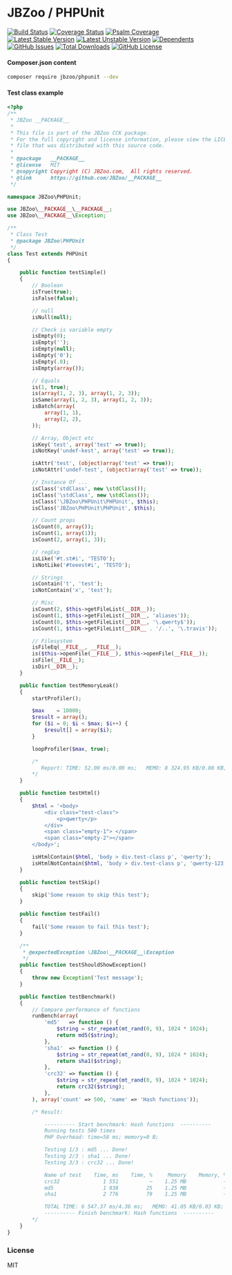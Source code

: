 # JBZoo / PHPUnit
  
[![Build Status](https://travis-ci.org/JBZoo/PHPUnit.svg?branch=master)](https://travis-ci.org/JBZoo/PHPUnit)    [![Coverage Status](https://coveralls.io/repos/JBZoo/PHPUnit/badge.svg)](https://coveralls.io/github/JBZoo/PHPUnit?branch=master)    [![Psalm Coverage](https://shepherd.dev/github/JBZoo/PHPUnit/coverage.svg)](https://shepherd.dev/github/JBZoo/PHPUnit)    
[![Latest Stable Version](https://poser.pugx.org/JBZoo/PHPUnit/v)](https://packagist.org/packages/JBZoo/PHPUnit)    [![Latest Unstable Version](https://poser.pugx.org/JBZoo/PHPUnit/v/unstable)](https://packagist.org/packages/JBZoo/PHPUnit)    [![Dependents](https://poser.pugx.org/JBZoo/PHPUnit/dependents)](https://packagist.org/packages/JBZoo/PHPUnit/dependents?order_by=downloads)    [![GitHub Issues](https://img.shields.io/github/issues/JBZoo/PHPUnit)](https://github.com/JBZoo/PHPUnit/issues)    [![Total Downloads](https://poser.pugx.org/JBZoo/PHPUnit/downloads)](https://packagist.org/packages/JBZoo/PHPUnit/stats)    [![GitHub License](https://img.shields.io/github/license/JBZoo/PHPUnit)](https://github.com/JBZoo/PHPUnit/blob/master/LICENSE)


#### Composer.json content
```sh
composer require jbzoo/phpunit --dev
```


#### Test class example
```php
<?php
/**
 * JBZoo __PACKAGE__
 *
 * This file is part of the JBZoo CCK package.
 * For the full copyright and license information, please view the LICENSE
 * file that was distributed with this source code.
 *
 * @package   __PACKAGE__
 * @license   MIT
 * @copyright Copyright (C) JBZoo.com,  All rights reserved.
 * @link      https://github.com/JBZoo/__PACKAGE__
 */

namespace JBZoo\PHPUnit;

use JBZoo\__PACKAGE__\__PACKAGE__;
use JBZoo\__PACKAGE__\Exception;

/**
 * Class Test
 * @package JBZoo\PHPUnit
 */
class Test extends PHPUnit
{

    public function testSimple()
    {
        // Boolean
        isTrue(true);
        isFalse(false);

        // null
        isNull(null);

        // Check is variable empty
        isEmpty(0);
        isEmpty('');
        isEmpty(null);
        isEmpty('0');
        isEmpty(.0);
        isEmpty(array());

        // Equals
        is(1, true);
        is(array(1, 2, 3), array(1, 2, 3));
        isSame(array(1, 2, 3), array(1, 2, 3));
        isBatch(array(
            array(1, 1),
            array(2, 2),
        ));

        // Array, Object etc
        isKey('test', array('test' => true));
        isNotKey('undef-kest', array('test' => true));

        isAttr('test', (object)array('test' => true));
        isNotAttr('undef-test', (object)array('test' => true));

        // Instance Of ...
        isClass('stdClass', new \stdClass());
        isClass('\stdClass', new \stdClass());
        isClass('\JBZoo\PHPUnit\PHPUnit', $this);
        isClass('JBZoo\PHPUnit\PHPUnit', $this);

        // Count props
        isCount(0, array());
        isCount(1, array(1));
        isCount(2, array(1, 3));

        // regExp
        isLike('#t.st#i', 'TESTO');
        isNotLike('#teeest#i', 'TESTO');

        // Strings
        isContain('t', 'test');
        isNotContain('x', 'test');

        // Misc
        isCount(2, $this->getFileList(__DIR__));
        isCount(1, $this->getFileList(__DIR__, 'aliases'));
        isCount(0, $this->getFileList(__DIR__, '\.qwerty$'));
        isCount(1, $this->getFileList(__DIR__ . '/..', '\.travis'));

        // Filesystem
        isFileEq(__FILE__, __FILE__);
        is($this->openFile(__FILE__), $this->openFile(__FILE__));
        isFile(__FILE__);
        isDir(__DIR__);
    }

    public function testMemoryLeak()
    {
        startProfiler();

        $max    = 10000;
        $result = array();
        for ($i = 0; $i < $max; $i++) {
            $result[] = array($i);
        }

        loopProfiler($max, true);

        /*
           Report: TIME: 52.00 ms/0.00 ms;   MEMO: 8 324.95 KB/0.08 KB;   COUNT: 100 000
        */
    }

    public function testHtml()
    {
        $html = '<body>
            <div class="test-class">
                <p>qwerty</p>
            </div>
            <span class="empty-1"> </span>
            <span class="empty-2"></span>
        </body>';

        isHtmlContain($html, 'body > div.test-class p', 'qwerty');
        isHtmlNotContain($html, 'body > div.test-class p', 'qwerty-123');
    }

    public function testSkip()
    {
        skip('Some reason to skip this test');
    }

    public function testFail()
    {
        fail('Some reason to fail this test');
    }

    /**
     * @expectedException \JBZoo\__PACKAGE__\Exception
     */
    public function testShouldShowException()
    {
        throw new Exception('Test message');
    }

    public function testBenchmark()
    {
        // Compare performance of functions
        runBench(array(
            'md5'   => function () {
                $string = str_repeat(mt_rand(0, 9), 1024 * 1024);
                return md5($string);
            },
            'sha1'  => function () {
                $string = str_repeat(mt_rand(0, 9), 1024 * 1024);
                return sha1($string);
            },
            'crc32' => function () {
                $string = str_repeat(mt_rand(0, 9), 1024 * 1024);
                return crc32($string);
            },
        ), array('count' => 500, 'name' => 'Hash functions'));

        /* Result:

            ---------- Start benchmark: Hash functions  ----------
            Running tests 500 times
            PHP Overhead: time=58 ms; memory=0 B;

            Testing 1/3 : md5 ... Done!
            Testing 2/3 : sha1 ... Done!
            Testing 3/3 : crc32 ... Done!

            Name of test    Time, ms    Time, %     Memory    Memory, %
            crc32              1 551          ~    1.25 MB            ~
            md5                1 938         25    1.25 MB            ~
            sha1               2 776         79    1.25 MB            ~

            TOTAL TIME: 6 547.37 ms/4.36 ms;   MEMO: 41.05 KB/0.03 KB;   COUNT: 1 500
            ---------- Finish benchmark: Hash functions  ----------
        */
    }
}

```

### License

MIT
